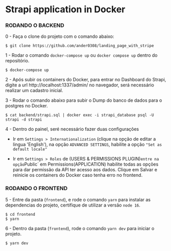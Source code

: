 # Strapi application in Docker

### RODANDO O BACKEND

0 - Faça o clone do projeto com o comando abaixo:
```
$ git clone https://github.com/ander0308/landing_page_with_stripe
```

1 - Rodar o comando `docker-compose up` ou `docker compose up` dentro do repositório.
```
$ docker-compose up
```

2 - Após subir os containers do Docker, para entrar no Dashboard do Strapi, digite a url http://localhost:1337/admin/ no navegador, será necessário realizar um cadastro inicial.


3 - Rodar o comando abaixo para subir o Dump do banco de dados para o postgres no Docker.
```
$ cat backend/strapi.sql | docker exec -i strapi_database psql -U strapi -d strapi
```

4 - Dentro do painel, seré necessário fazer duas configurações

- Ir em `Settings > Internationalization` (clique na opção de editar a lingua 'English'), na opção `ADVANCED SETTINGS`, habilite a opção `"Set as default locale"`

- Ir em `Settings > Roles` de (USERS & PERMISSIONS PLUGIN)` entre na opção `Public` em Permissions(APPLICATION) habilite todas as opções para dar permissão da API ter acesso aos dados. Clique em Salvar e reinicie os containers do Docker caso tenha erro no frontend.


### RODANDO O FRONTEND

5 - Entre da pasta (`frontend`), e rode o comando `yarn` para instalar as dependencias do projeto, certifique de utilizar a versão `node 16`.
```
$ cd frontend
$ yarn
```

6 - Dentro da pasta (`frontend`), rode o comando `yarn dev` para iniciar o projeto.
```
$ yarn dev
```
